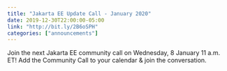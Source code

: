 ```yaml
---
title: "Jakarta EE Update Call - January 2020"
date: 2019-12-30T22:00:00-05:00
link: "http://bit.ly/2B6oSPH"
categories: ["announcements"]
---
```


Join the next Jakarta EE community call on Wednesday, 8 January 11 a.m. ET! Add the Community Call to your calendar & join the conversation.
